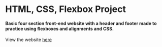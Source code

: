 # HTML, CSS, Flexbox Project

#### Basic four section front-end website with a header and footer made to practice using flexboxes and alignments and CSS.

View the website [here](https://ohmpatil.github.io/LandingPage/)